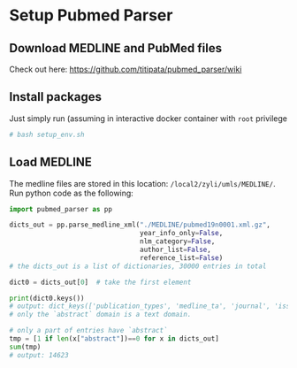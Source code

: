 # Setup Pubmed Parser

## Download MEDLINE and PubMed files

Check out here: https://github.com/titipata/pubmed_parser/wiki

## Install packages

Just simply run (assuming in interactive docker container with `root` privilege
```bash
# bash setup_env.sh
```

## Load MEDLINE
The medline files are stored in this location: `/local2/zyli/umls/MEDLINE/`.
Run python code as the following:
```python
import pubmed_parser as pp

dicts_out = pp.parse_medline_xml("./MEDLINE/pubmed19n0001.xml.gz", 
                                 year_info_only=False,
                                 nlm_category=False,
                                 author_list=False,
                                 reference_list=False)
# the dicts_out is a list of dictionaries, 30000 entries in total

dict0 = dicts_out[0]  # take the first element

print(dict0.keys())
# output: dict_keys(['publication_types', 'medline_ta', 'journal', 'issn_linking', 'authors', ...
# only the `abstract` domain is a text domain.

# only a part of entries have `abstract`
tmp = [1 if len(x["abstract"])==0 for x in dicts_out]
sum(tmp)
# output: 14623
```



